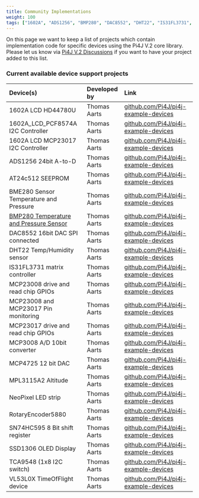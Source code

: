 ```yaml
---
title: Community Implementations
weight: 100
tags: ["1602A", "ADS1256", "BMP280", "DAC8552", "DHT22", "IS31FL3731", "MCP23008", "MCP23017", "MCP3008", "MCP4725", "SN74HC595", "TCA9548", "VL53L0X"]
---
```


On this page we want to keep a list of projects which contain implementation code for specific devices using the Pi4J 
V.2 core library. Please let us know via [Pi4J V.2 Discussions](https://github.com/Pi4J/pi4j/discussions) if you want to have your project added 
to this list.

### Current available device support projects

| Device(s)                                                                          | Developed by          | Link              |
|:-----------------------------------------------------------------------------------| :---                  | :---              |
| 1602A LCD HD44780U                                                                 | Thomas Aarts          | [github.com/Pi4J/pi4j-example-devices](https://github.com/Pi4J/pi4j-example-devices) |
| 1602A_LCD_PCF8574A I2C Controller                                                  | Thomas Aarts          | [github.com/Pi4J/pi4j-example-devices](https://github.com/Pi4J/pi4j-example-devices) |
| 1602A LCD MCP23017 I2C Controller                                                  | Thomas Aarts          | [github.com/Pi4J/pi4j-example-devices](https://github.com/Pi4J/pi4j-example-devices) |
| ADS1256 24bit A-to-D                                                               | Thomas Aarts          | [github.com/Pi4J/pi4j-example-devices](https://github.com/Pi4J/pi4j-example-devices) |
| AT24c512 SEEPROM                                                                   | Thomas Aarts          | [github.com/Pi4J/pi4j-example-devices](https://github.com/Pi4J/pi4j-example-devices) |
| BME280 Sensor Temperature and Pressure                                             | Thomas Aarts          | [github.com/Pi4J/pi4j-example-devices](https://github.com/Pi4J/pi4j-example-devices) |
| [BMP280 Temperature and Pressure Sensor](/examples/communityimplementation/bmp280/) | Thomas Aarts          | [github.com/Pi4J/pi4j-example-devices](https://github.com/Pi4J/pi4j-example-devices) |
| DAC8552 16bit DAC SPI connected                                                    | Thomas Aarts          | [github.com/Pi4J/pi4j-example-devices](https://github.com/Pi4J/pi4j-example-devices) |
| DHT22 Temp/Humidity sensor                                                         | Thomas Aarts          | [github.com/Pi4J/pi4j-example-devices](https://github.com/Pi4J/pi4j-example-devices) |
| IS31FL3731 matrix controller                                                       | Thomas Aarts          | [github.com/Pi4J/pi4j-example-devices](https://github.com/Pi4J/pi4j-example-devices) |
| MCP23008 drive and read chip GPIOs                                                 | Thomas Aarts          | [github.com/Pi4J/pi4j-example-devices](https://github.com/Pi4J/pi4j-example-devices) |
| MCP23008 and MCP23017 Pin monitoring                                               | Thomas Aarts          | [github.com/Pi4J/pi4j-example-devices](https://github.com/Pi4J/pi4j-example-devices) |
| MCP23017 drive and read chip GPIOs                                                 | Thomas Aarts          | [github.com/Pi4J/pi4j-example-devices](https://github.com/Pi4J/pi4j-example-devices) |
| MCP3008 A/D 10bit converter                                                        | Thomas Aarts          | [github.com/Pi4J/pi4j-example-devices](https://github.com/Pi4J/pi4j-example-devices) |
| MCP4725 12 bit DAC                                                                 | Thomas Aarts          | [github.com/Pi4J/pi4j-example-devices](https://github.com/Pi4J/pi4j-example-devices) |
| MPL3115A2 Altitude                                                                 | Thomas Aarts          | [github.com/Pi4J/pi4j-example-devices](https://github.com/Pi4J/pi4j-example-devices) |
| NeoPixel LED strip                                                                 | Thomas Aarts          | [github.com/Pi4J/pi4j-example-devices](https://github.com/Pi4J/pi4j-example-devices) |
| RotaryEncoder5880                                                                  | Thomas Aarts          | [github.com/Pi4J/pi4j-example-devices](https://github.com/Pi4J/pi4j-example-devices) |
| SN74HC595 8 Bit shift register                                                     | Thomas Aarts          | [github.com/Pi4J/pi4j-example-devices](https://github.com/Pi4J/pi4j-example-devices) |
| SSD1306 OLED Display                                                               | Thomas Aarts          | [github.com/Pi4J/pi4j-example-devices](https://github.com/Pi4J/pi4j-example-devices) |
| TCA9548 (1x8 I2C switch)                                                           | Thomas Aarts          | [github.com/Pi4J/pi4j-example-devices](https://github.com/Pi4J/pi4j-example-devices) |
| VL53L0X TimeOfFlight device                                                        | Thomas Aarts          | [github.com/Pi4J/pi4j-example-devices](https://github.com/Pi4J/pi4j-example-devices) |


